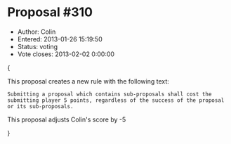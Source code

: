 Proposal #310
============= 
* Author: Colin
* Entered: 2013-01-26 15:19:50
* Status: voting
* Vote closes: 2013-02-02 0:00:00

{

This proposal creates a new rule with the following text:

    Submitting a proposal which contains sub-proposals shall cost the 
    submitting player 5 points, regardless of the success of the proposal 
    or its sub-proposals.

This proposal adjusts Colin's score by -5

}
